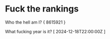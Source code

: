 # Fuck the rankings

Who the hell am I?
{ 8615921 }

What fucking year is it?
[ 2024-12-18T22:00:00Z ]
